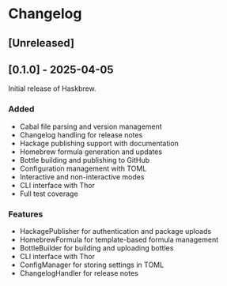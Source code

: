 # Changelog

## [Unreleased]

## [0.1.0] - 2025-04-05

Initial release of Haskbrew.

### Added
- Cabal file parsing and version management
- Changelog handling for release notes
- Hackage publishing support with documentation
- Homebrew formula generation and updates
- Bottle building and publishing to GitHub
- Configuration management with TOML
- Interactive and non-interactive modes
- CLI interface with Thor
- Full test coverage

### Features
- HackagePublisher for authentication and package uploads
- HomebrewFormula for template-based formula management
- BottleBuilder for building and uploading bottles
- CLI interface with Thor
- ConfigManager for storing settings in TOML
- ChangelogHandler for release notes